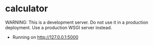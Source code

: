 # calculator

WARNING: This is a development server. Do not use it in a production deployment. Use a production WSGI server instead.
 * Running on http://127.0.0.1:5000
